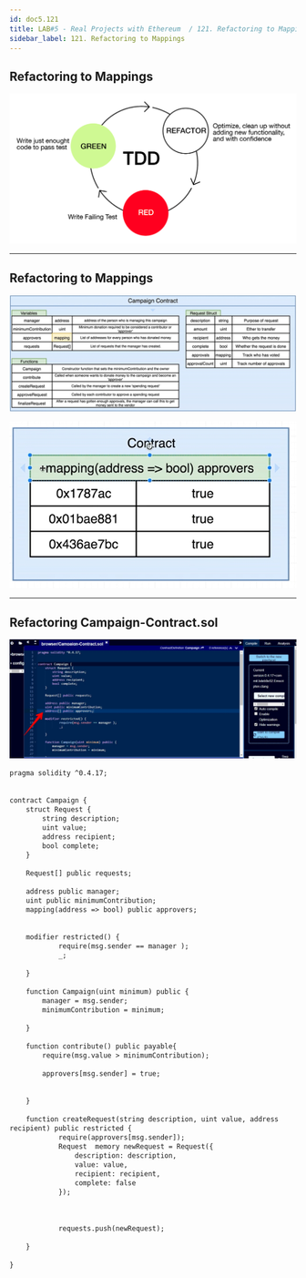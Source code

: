 ```yaml
---
id: doc5.121
title: LAB#5 - Real Projects with Ethereum  / 121. Refactoring to Mappings 
sidebar_label: 121. Refactoring to Mappings
---
```


## Refactoring to Mappings


![alt text](.\assets\Imagem121_1.png)

---

## Refactoring to Mappings


![alt text](.\assets\Imagem121_1.jpg)


![alt text](.\assets\Imagem121_2.jpg)

---


## Refactoring Campaign-Contract.sol 


![alt text](.\assets\Imagem121_3.jpg)

~~~
pragma solidity ^0.4.17;


contract Campaign {
    struct Request {
        string description;
        uint value;
        address recipient;
        bool complete;
    }
    
    Request[] public requests;
        
    address public manager;
    uint public minimumContribution;
    mapping(address => bool) public approvers;
    
    
    modifier restricted() {
            require(msg.sender == manager );
            _;
        
    }
    
    function Campaign(uint minimum) public {
        manager = msg.sender;
        minimumContribution = minimum;
    
    }

    function contribute() public payable{
        require(msg.value > minimumContribution);
    
        approvers[msg.sender] = true;

    
    }
    
    function createRequest(string description, uint value, address recipient) public restricted {
            require(approvers[msg.sender]);
            Request  memory newRequest = Request({
                description: description,
                value: value,
                recipient: recipient,
                complete: false
            });
            

            
            requests.push(newRequest);
        
    }
    
}

~~~

